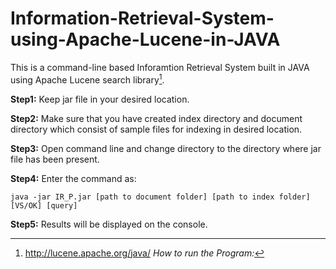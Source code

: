 # Information-Retrieval-System-using-Apache-Lucene-in-JAVA

This is a command-line based Inforamtion Retrieval System built in JAVA using Apache Lucene search library[^1].



[^1]: http://lucene.apache.org/java/
_How to run the Program:_

**Step1:** Keep jar file in your desired location.

**Step2:** Make sure that you have created index directory and document directory which consist of sample files for indexing in desired location.

**Step3:** Open command line and change directory to the directory where jar file has been present.

**Step4:** Enter the command as:

`java -jar IR_P.jar [path to document folder] [path to index folder] [VS/OK] [query]`
	
**Step5:** Results will be displayed on the console.
